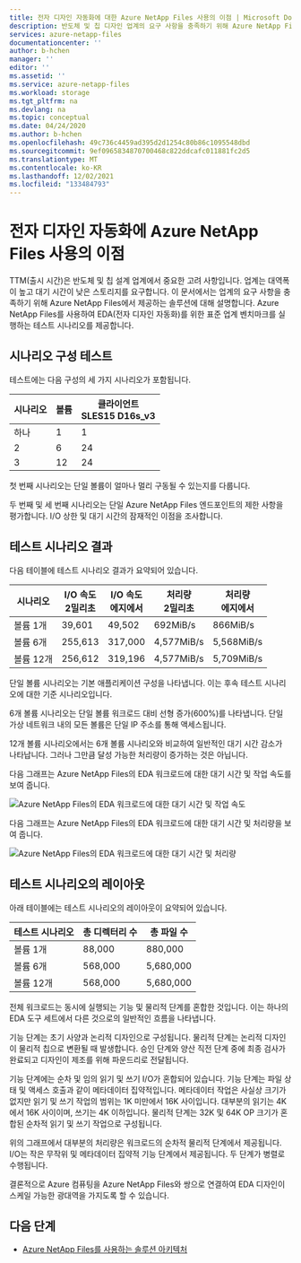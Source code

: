 ```yaml
---
title: 전자 디자인 자동화에 대한 Azure NetApp Files 사용의 이점 | Microsoft Docs
description: 반도체 및 칩 디자인 업계의 요구 사항을 충족하기 위해 Azure NetApp Files에서 제공하는 솔루션에 대해 설명합니다. Azure NetApp Files를 사용하여 EDA(전자 디자인 자동화)용 표준 업계 벤치마크를 실행하는 테스트 시나리오를 제공합니다.
services: azure-netapp-files
documentationcenter: ''
author: b-hchen
manager: ''
editor: ''
ms.assetid: ''
ms.service: azure-netapp-files
ms.workload: storage
ms.tgt_pltfrm: na
ms.devlang: na
ms.topic: conceptual
ms.date: 04/24/2020
ms.author: b-hchen
ms.openlocfilehash: 49c736c4459ad395d2d1254c80b86c1095548dbd
ms.sourcegitcommit: 9ef0965834870700468c822ddcafc011881fc2d5
ms.translationtype: MT
ms.contentlocale: ko-KR
ms.lasthandoff: 12/02/2021
ms.locfileid: "133484793"
---
```

# <a name="benefits-of-using-azure-netapp-files-for-electronic-design-automation"></a>전자 디자인 자동화에 Azure NetApp Files 사용의 이점

TTM(출시 시간)은 반도체 및 칩 설계 업계에서 중요한 고려 사항입니다. 업계는 대역폭이 높고 대기 시간이 낮은 스토리지를 요구합니다. 이 문서에서는 업계의 요구 사항을 충족하기 위해 Azure NetApp Files에서 제공하는 솔루션에 대해 설명합니다. Azure NetApp Files를 사용하여 EDA(전자 디자인 자동화)를 위한 표준 업계 벤치마크를 실행하는 테스트 시나리오를 제공합니다. 

## <a name="test-scenario-configurations"></a>시나리오 구성 테스트

테스트에는 다음 구성의 세 가지 시나리오가 포함됩니다. 

|    시나리오    |    볼륨    |    클라이언트<br> SLES15 D16s_v3  |
|----------------|---------------|--------------------------------|
|    하나         |    1          |    1                           |
|    2         |    6          |    24                          |
|    3       |    12         |    24                          |

첫 번째 시나리오는 단일 볼륨이 얼마나 멀리 구동될 수 있는지를 다룹니다.  

두 번째 및 세 번째 시나리오는 단일 Azure NetApp Files 엔드포인트의 제한 사항을 평가합니다. I/O 상한 및 대기 시간의 잠재적인 이점을 조사합니다.

## <a name="test-scenario-results"></a>테스트 시나리오 결과

다음 테이블에 테스트 시나리오 결과가 요약되어 있습니다.

|    시나리오       |    I/O 속도<br>  2밀리초     |    I/O 속도<br>  에지에서     |    처리량<br>  2밀리초     |    처리량<br>  에지에서     |
|-------------------|---------------------------|--------------------------------|-----------------------------|----------------------------------|
|    볼륨 1개       |    39,601                 |    49,502                      |    692MiB/s                 |    866MiB/s                      |
|    볼륨 6개      |    255,613                |    317,000                     |    4,577MiB/s               |    5,568MiB/s                    |
|    볼륨 12개     |    256,612                |    319,196                     |    4,577MiB/s               |    5,709MiB/s                    |

단일 볼륨 시나리오는 기본 애플리케이션 구성을 나타냅니다. 이는 후속 테스트 시나리오에 대한 기준 시나리오입니다.  

6개 볼륨 시나리오는 단일 볼륨 워크로드 대비 선형 증가(600%)를 나타냅니다.  단일 가상 네트워크 내의 모든 볼륨은 단일 IP 주소를 통해 액세스됩니다.  

12개 볼륨 시나리오에서는 6개 볼륨 시나리오와 비교하여 일반적인 대기 시간 감소가 나타납니다. 그러나 그만큼 달성 가능한 처리량이 증가하는 것은 아닙니다.   

다음 그래프는 Azure NetApp Files의 EDA 워크로드에 대한 대기 시간 및 작업 속도를 보여 줍니다.  

![Azure NetApp Files의 EDA 워크로드에 대한 대기 시간 및 작업 속도](../media/azure-netapp-files/solutions-electronic-design-automation-workload-latency-operation-rate.png)   

다음 그래프는 Azure NetApp Files의 EDA 워크로드에 대한 대기 시간 및 처리량을 보여 줍니다.  

![Azure NetApp Files의 EDA 워크로드에 대한 대기 시간 및 처리량](../media/azure-netapp-files/solutions-electronic-design-automation-workload-latency-throughput.png) 

## <a name="layout-of-test-scenarios"></a>테스트 시나리오의 레이아웃 

아래 테이블에는 테스트 시나리오의 레이아웃이 요약되어 있습니다.

|    테스트 시나리오     |    총 디렉터리 수     |    총 파일 수     |
|----------------------|------------------------------------|------------------------------|
|    볼륨 1개          |    88,000                          |    880,000                   |
|    볼륨 6개         |    568,000                         |    5,680,000                 |
|    볼륨 12개        |    568,000                         |    5,680,000                 |

전체 워크로드는 동시에 실행되는 기능 및 물리적 단계를 혼합한 것입니다. 이는 하나의 EDA 도구 세트에서 다른 것으로의 일반적인 흐름을 나타냅니다.   

기능 단계는 초기 사양과 논리적 디자인으로 구성됩니다. 물리적 단계는 논리적 디자인이 물리적 칩으로 변환될 때 발생합니다. 승인 단계와 양산 직전 단계 중에 최종 검사가 완료되고 디자인이 제조를 위해 파운드리로 전달됩니다.  

기능 단계에는 순차 및 임의 읽기 및 쓰기 I/O가 혼합되어 있습니다. 기능 단계는 파일 상태 및 액세스 호출과 같이 메타데이터 집약적입니다. 메타데이터 작업은 사실상 크기가 없지만 읽기 및 쓰기 작업의 범위는 1K 미만에서 16K 사이입니다. 대부분의 읽기는 4K에서 16K 사이이며, 쓰기는 4K 이하입니다. 물리적 단계는 32K 및 64K OP 크기가 혼합된 순차적 읽기 및 쓰기 작업으로 구성됩니다.  

위의 그래프에서 대부분의 처리량은 워크로드의 순차적 물리적 단계에서 제공됩니다. I/O는 작은 무작위 및 메타데이터 집약적 기능 단계에서 제공됩니다. 두 단계가 병렬로 수행됩니다. 

결론적으로 Azure 컴퓨팅을 Azure NetApp Files와 쌍으로 연결하여 EDA 디자인이 스케일 가능한 광대역을 가지도록 할 수 있습니다. 

## <a name="next-steps"></a>다음 단계

- [Azure NetApp Files를 사용하는 솔루션 아키텍처](azure-netapp-files-solution-architectures.md)
